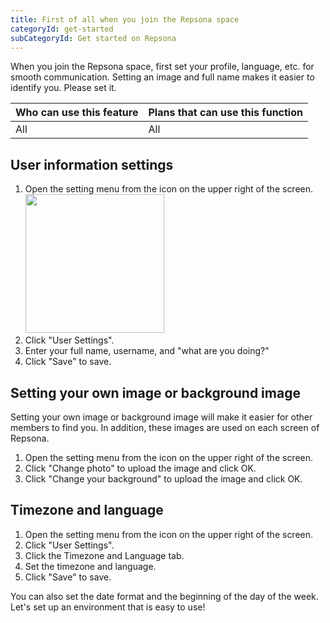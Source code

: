 ```yaml
---
title: First of all when you join the Repsona space
categoryId: get-started
subCategoryId: Get started on Repsona
---
```


When you join the Repsona space, first set your profile, language, etc. for smooth communication. Setting an image and full name makes it easier to identify you. Please set it.

|Who can use this feature|Plans that can use this function|
|---|---|
|All|All|

## User information settings

1. Open the setting menu from the icon on the upper right of the screen.<br><img src="/images/help/menu-button.png" width="222">
2. Click "User Settings".
3. Enter your full name, username, and "what are you doing?"
4. Click "Save" to save.

## Setting your own image or background image

Setting your own image or background image will make it easier for other members to find you. In addition, these images are used on each screen of Repsona.

1. Open the setting menu from the icon on the upper right of the screen.
2. Click "Change photo" to upload the image and click OK.
3. Click "Change your background" to upload the image and click OK.

## Timezone and language

1. Open the setting menu from the icon on the upper right of the screen.
1. Click "User Settings".
1. Click the Timezone and Language tab.
1. Set the timezone and language.
1. Click "Save" to save.

You can also set the date format and the beginning of the day of the week. Let's set up an environment that is easy to use!
